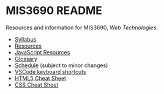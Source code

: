 # MIS3690 README

Resources and information for MIS3690, _Web Technologies_.

- [Syllabus](syllabus.md)
- [Resources](resources.md)
- [JavaScript Resources](JavaScript.md)
- [Glossary](glossary.md)
- [Schedule](schedule.xlsx) (subject to minor changes)
- [VSCode keyboard shortcuts](VSCode-keyboard-shortcuts-windows.pdf)
- [HTML5 Cheat Sheet](html5-cheat-sheet.pdf)
- [CSS Cheat Sheet](css-cheat-sheet.pdf)
